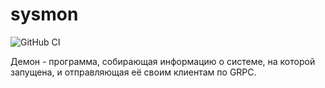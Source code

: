 # sysmon

![GitHub CI](https://github.com/Elyas-Crimean/sysmon/actions/workflows/lint-test-build.yaml/badge.svg)

Демон - программа, собирающая информацию о системе, на которой запущена, и отправляющая её своим клиентам по GRPC.